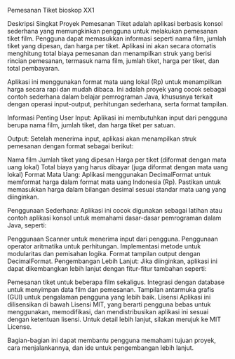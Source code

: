Pemesanan Tiket bioskop XX1


Deskripsi Singkat
Proyek Pemesanan Tiket adalah aplikasi berbasis konsol sederhana yang memungkinkan pengguna untuk melakukan pemesanan tiket film. Pengguna dapat memasukkan informasi seperti nama film, jumlah tiket yang dipesan, dan harga per tiket. Aplikasi ini akan secara otomatis menghitung total biaya pemesanan dan menampilkan struk yang berisi rincian pemesanan, termasuk nama film, jumlah tiket, harga per tiket, dan total pembayaran.

Aplikasi ini menggunakan format mata uang lokal (Rp) untuk menampilkan harga secara rapi dan mudah dibaca. Ini adalah proyek yang cocok sebagai contoh sederhana dalam belajar pemrograman Java, khususnya terkait dengan operasi input-output, perhitungan sederhana, serta format tampilan.

Informasi Penting
User Input: Aplikasi ini membutuhkan input dari pengguna berupa nama film, jumlah tiket, dan harga tiket per satuan.

Output: Setelah menerima input, aplikasi akan menampilkan struk pemesanan dengan format sebagai berikut:

Nama film
Jumlah tiket yang dipesan
Harga per tiket (diformat dengan mata uang lokal)
Total biaya yang harus dibayar (juga diformat dengan mata uang lokal)
Format Mata Uang: Aplikasi menggunakan DecimalFormat untuk memformat harga dalam format mata uang Indonesia (Rp). Pastikan untuk memasukkan harga dalam bilangan desimal sesuai standar mata uang yang diinginkan.

Penggunaan Sederhana: Aplikasi ini cocok digunakan sebagai latihan atau contoh aplikasi konsol untuk memahami dasar-dasar pemrograman dalam Java, seperti:

Penggunaan Scanner untuk menerima input dari pengguna.
Penggunaan operator aritmatika untuk perhitungan.
Implementasi metode untuk modularitas dan pemisahan logika.
Format tampilan output dengan DecimalFormat.
Pengembangan Lebih Lanjut: Jika diinginkan, aplikasi ini dapat dikembangkan lebih lanjut dengan fitur-fitur tambahan seperti:

Pemesanan tiket untuk beberapa film sekaligus.
Integrasi dengan database untuk menyimpan data film dan pemesanan.
Tampilan antarmuka grafis (GUI) untuk pengalaman pengguna yang lebih baik.
Lisensi
Aplikasi ini dilisensikan di bawah Lisensi MIT, yang berarti pengguna bebas untuk menggunakan, memodifikasi, dan mendistribusikan aplikasi ini sesuai dengan ketentuan lisensi. Untuk detail lebih lanjut, silakan merujuk ke MIT License.

Bagian-bagian ini dapat membantu pengguna memahami tujuan proyek, cara menjalankannya, dan ide untuk pengembangan lebih lanjut.





